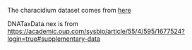 The characidium dataset comes from [here](https://www.tandfonline.com/doi/suppl/10.1080/14772000.2024.2346510?scroll=top)

DNATaxData.nex is from https://academic.oup.com/sysbio/article/55/4/595/1677524?login=true#supplementary-data
